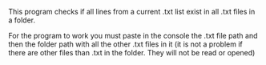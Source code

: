 This program checks if all lines from a current .txt list exist in all .txt files in a folder.

For the program to work you must paste in the console the .txt file path and then the folder path with all the other .txt files in it (it is not a problem if there are other files than .txt in the folder. They will not be read or opened)
